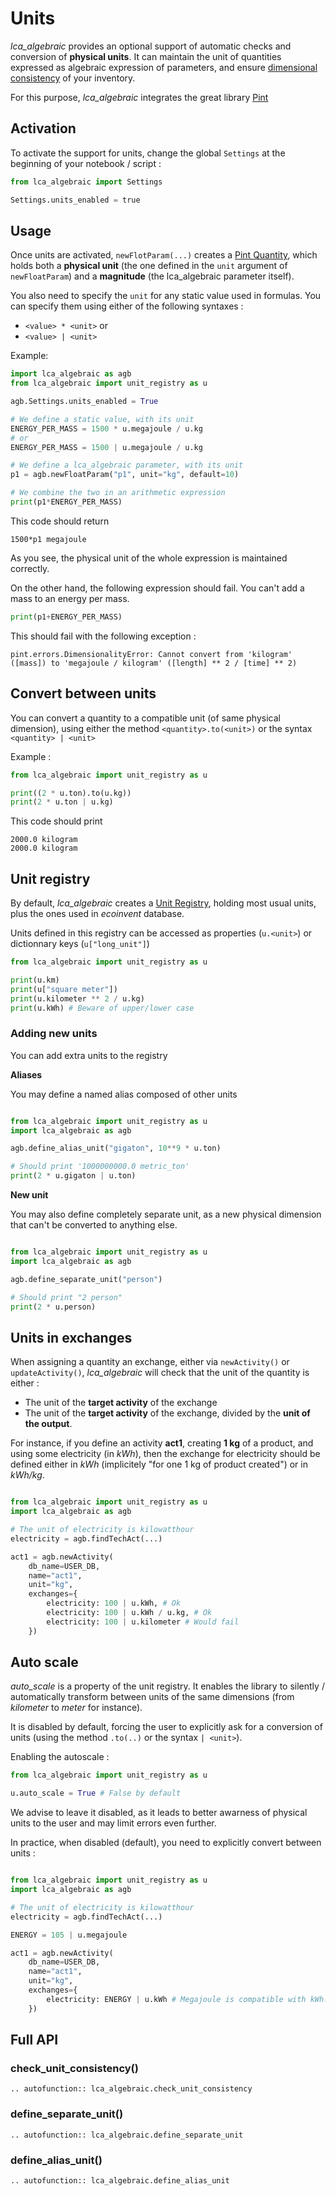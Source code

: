 # Units

*lca_algebraic* provides an optional support of automatic checks and conversion of **physical units**. It can maintain the 
unit of quantities expressed as algebraic expression of parameters, and ensure [dimensional consistency](https://en.wikipedia.org/wiki/Dimensional_analysis) of your 
 inventory.

For this purpose, *lca_algebraic* integrates the great library [Pint](https://pint.readthedocs.io/en/stable/)

## Activation

To activate the support for units, change the global `Settings` at the beginning of your notebook / script :

```python
from lca_algebraic import Settings

Settings.units_enabled = true
```

## Usage

Once units are activated, `newFlotParam(...)` creates a [Pint Quantity](https://pint.readthedocs.io/en/stable/user/defining-quantities.html?highlight=quantity), 
which holds both a **physical unit** (the one defined in the `unit` argument of `newFloatParam`) 
and a **magnitude** (the lca_algebraic parameter itself). 

You also need to specify the `unit` for any static value used in formulas. 
You can specify them using either of the following syntaxes :
* `<value> * <unit>` or 
*  `<value> | <unit>`

Example:

```python
import lca_algebraic as agb
from lca_algebraic import unit_registry as u

agb.Settings.units_enabled = True

# We define a static value, with its unit
ENERGY_PER_MASS = 1500 * u.megajoule / u.kg
# or
ENERGY_PER_MASS = 1500 | u.megajoule / u.kg

# We define a lca_algebraic parameter, with its unit
p1 = agb.newFloatParam("p1", unit="kg", default=10)

# We combine the two in an arithmetic expression
print(p1*ENERGY_PER_MASS)
```

This code should return 
```
1500*p1 megajoule
```

As you see, the physical unit of the whole expression is maintained correctly.

On the other hand, the following expression should fail. You can't add a mass to an energy per mass.
```python
print(p1+ENERGY_PER_MASS)
```
This should fail with the following exception : 
```
pint.errors.DimensionalityError: Cannot convert from 'kilogram' ([mass]) to 'megajoule / kilogram' ([length] ** 2 / [time] ** 2)
```

## Convert between units

You can convert a quantity to a compatible unit (of same physical dimension), using either the method 
`<quantity>.to(<unit>)` or the syntax `<quantity> | <unit>`

Example : 

```python
from lca_algebraic import unit_registry as u

print((2 * u.ton).to(u.kg))
print(2 * u.ton | u.kg)
```

This code should print 
```
2000.0 kilogram
2000.0 kilogram
```

## Unit registry

By default, *lca_algebraic* creates a [Unit Registry](https://pint.readthedocs.io/en/stable/api/base.html#pint.UnitRegistry), 
holding most usual units, plus the ones used in *ecoinvent* database.

Units defined in this registry can be accessed as properties (`u.<unit>`) or dictionnary keys (`u["long_unit"]`)

```python
from lca_algebraic import unit_registry as u

print(u.km)
print(u["square meter"])
print(u.kilometer ** 2 / u.kg)
print(u.kWh) # Beware of upper/lower case
```

### Adding new units

You can add extra units to the registry

**Aliases**

You may define a named alias composed of other units

```python

from lca_algebraic import unit_registry as u
import lca_algebraic as agb

agb.define_alias_unit("gigaton", 10**9 * u.ton)

# Should print '1000000000.0 metric_ton'
print(2 * u.gigaton | u.ton)
``` 

**New unit**

You may also define completely separate unit, as a new physical dimension that can't be converted to anything else.

```python

from lca_algebraic import unit_registry as u
import lca_algebraic as agb

agb.define_separate_unit("person")

# Should print "2 person"
print(2 * u.person)
``` 


## Units in exchanges

When assigning a quantity an exchange, either via `newActivity()` or `updateActivity()`, *lca_algebraic* will check that the 
unit of the quantity is either :

* The unit of the **target activity** of the exchange 
* The unit of the **target activity** of the exchange, divided by the **unit of the output**.

For instance, if you define an activity **act1**, creating **1 kg** of a product, and using some electricity (in 
*kWh*), then the exchange for electricity should be defined either in *kWh* (implicitely "for one 1 kg of product created") or in 
*kWh/kg*.

```python

from lca_algebraic import unit_registry as u
import lca_algebraic as agb

# The unit of electricity is kilowatthour
electricity = agb.findTechAct(...)

act1 = agb.newActivity(
    db_name=USER_DB,
    name="act1",
    unit="kg",
    exchanges={
        electricity: 100 | u.kWh, # Ok
        electricity: 100 | u.kWh / u.kg, # Ok
        electricity: 100 | u.kilometer # Would fail
    })
``` 

## Auto scale

*auto_scale* is a property of the unit registry. It enables the library to silently / automatically transform 
between units of the same dimensions (from *kilometer* to *meter* for instance). 

It is disabled by default, forcing the user to explicitly ask for a conversion of units (using the method `.to(..)` or the 
syntax `| <unit>`). 

Enabling the autoscale :
```python
from lca_algebraic import unit_registry as u 

u.auto_scale = True # False by default

```
We advise to leave it disabled, as it leads to better awarness of physical units to the user and may limit errors even further.

In practice, when disabled (default), you need to explicitly convert between units :

```python

from lca_algebraic import unit_registry as u
import lca_algebraic as agb

# The unit of electricity is kilowatthour
electricity = agb.findTechAct(...)

ENERGY = 105 | u.megajoule

act1 = agb.newActivity(
    db_name=USER_DB,
    name="act1",
    unit="kg",
    exchanges={
        electricity: ENERGY | u.kWh # Megajoule is compatible with kWh. Its conversion should be asked explicitly as shown here.
    })
``` 

## Full API

### check_unit_consistency()

```{eval-rst} 
.. autofunction:: lca_algebraic.check_unit_consistency
```

### define_separate_unit()

```{eval-rst} 
.. autofunction:: lca_algebraic.define_separate_unit
```

### define_alias_unit()

```{eval-rst} 
.. autofunction:: lca_algebraic.define_alias_unit
```



